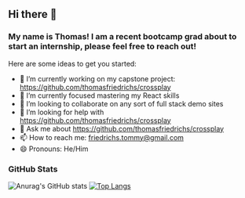 ## Hi there 👋

### My name is Thomas! I am a recent bootcamp grad about to start an internship, please feel free to reach out!

Here are some ideas to get you started:

- 🔭 I’m currently working on my capstone project: https://github.com/thomasfriedrichs/crossplay 
- 🌱 I’m currently focused mastering my React skills
- 👯 I’m looking to collaborate on any sort of full stack demo sites
- 🤔 I’m looking for help with https://github.com/thomasfriedrichs/crossplay 
- 💬 Ask me about https://github.com/thomasfriedrichs/crossplay 
- 📫 How to reach me: friedrichs.tommy@gmail.com
- 😄 Pronouns: He/Him

### GitHub Stats

![Anurag's GitHub stats](https://github-readme-stats.vercel.app/api?username=thomasfriedrichs&show_icons=true&theme=tokyonight) [![Top Langs](https://github-readme-stats.vercel.app/api/top-langs/?username=thomasfriedrichs&layout=compact&theme=tokyonightlangs_count=10)](https://github.com/anuraghazra/github-readme-stats)


